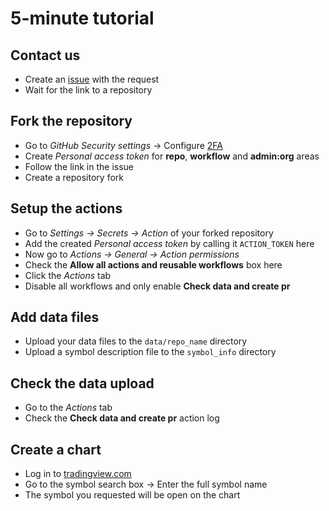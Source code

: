 [issue]: ../../issues/
[2fa]: https://github.com/settings/security
[chart]: https://tradingview.com/chart

# 5-minute tutorial

## Contact us

- Create an [issue][issue] with the request
- Wait for the link to a repository

## Fork the repository

- Go to _GitHub Security settings_ → Configure [2FA][2fa]
- Create _Personal access token_ for __repo__, __workflow__ and __admin:org__ areas
- Follow the link in the issue
- Create a repository fork

## Setup the actions
- Go to _Settings → Secrets → Action_ of your forked repository
- Add the created _Personal access token_ by calling it `ACTION_TOKEN` here
- Now go to _Actions → General → Action permissions_
- Check the __Allow all actions and reusable workflows__ box here
- Click the _Actions_ tab
- Disable all workflows and only enable __Check data and create pr__

## Add data files

- Upload your data files to the `data/repo_name` directory
- Upload a symbol description file to the `symbol_info` directory

## Check the data upload

- Go to the _Actions_ tab
- Check the __Check data and create pr__ action log

## Create a chart

- Log in to [tradingview.com][chart]
- Go to the symbol search box → Enter the full symbol name
- The symbol you requested will be open on the chart
